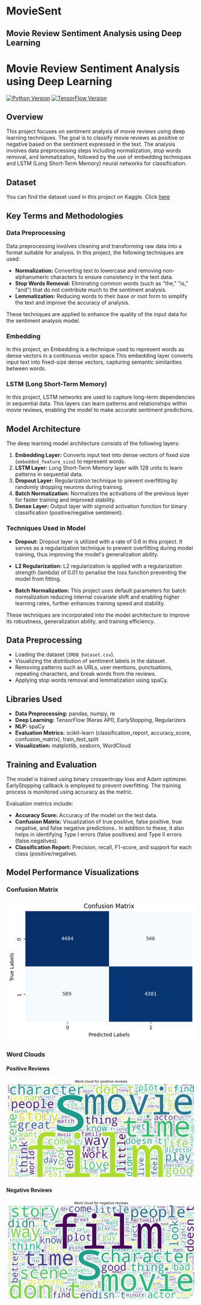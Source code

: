 # MovieSent

## Movie Review Sentiment Analysis using Deep Learning

# Movie Review Sentiment Analysis using Deep Learning

[![Python Version](https://img.shields.io/badge/Python-3.7%2B-blue)](https://www.python.org/downloads/)
[![TensorFlow Version](https://img.shields.io/badge/TensorFlow-2.9-orange)](https://www.tensorflow.org/)



## Overview
This project focuses on sentiment analysis of movie reviews using deep learning techniques. The goal is to classify movie reviews as positive or negative based on the sentiment expressed in the text. The analysis involves data preprocessing steps including normalization, stop words removal, and lemmatization, followed by the use of embedding techniques and LSTM (Long Short-Term Memory) neural networks for classification.

## Dataset
You can find the dataset used in this project on Kaggle. Click [here](https://www.kaggle.com/datasets/lakshmi25npathi/imdb-dataset-of-50k-movie-reviews)

## Key Terms and Methodologies

### Data Preprocessing
Data preprocessing involves cleaning and transforming raw data into a format suitable for analysis. In this project, the following techniques are used:

- **Normalization:** Converting text to lowercase and removing non-alphanumeric characters to ensure consistency in the text data.
- **Stop Words Removal:** Eliminating common words (such as "the," "is," "and") that do not contribute much to the sentiment analysis.
- **Lemmatization:** Reducing words to their base or root form to simplify the text and improve the accuracy of analysis.

These techniques are applied to enhance the quality of the input data for the sentiment analysis model.

### Embedding
In this project, an Embedding is a technique used to represent words as dense vectors in a continuous vector space.This embedding layer converts input text into fixed-size dense vectors, capturing semantic similarities between words.

### LSTM (Long Short-Term Memory)
In this project, LSTM networks are used to capture long-term dependencies in sequential data. This layers can learn patterns and relationships within movie reviews, enabling the model to make accurate sentiment predictions.

## Model Architecture
The deep learning model architecture consists of the following layers:

1. **Embedding Layer:** Converts input text into dense vectors of fixed size (`embedded_feature_size`) to represent words.
2. **LSTM Layer:** Long Short-Term Memory layer with 128 units to learn patterns in sequential data.
3. **Dropout Layer:** Regularization technique to prevent overfitting by randomly dropping neurons during training.
4. **Batch Normalization:** Normalizes the activations of the previous layer for faster training and improved stability.
5. **Dense Layer:** Output layer with sigmoid activation function for binary classification (positive/negative sentiment).

### Techniques Used in Model

- **Dropout:** Dropout layer is utilized with a rate of 0.6 in this project. It serves as a regularization technique to prevent overfitting during model training, thus improving the model's generalization ability.
  
- **L2 Regularization:** L2 regularization is applied with a regularization strength (lambda) of 0.01 to penalise the loss function preventing the model from fitting.

- **Batch Normalization:** This project uses default parameters for batch normalization reducing internal covariate shift and enabling higher learning rates, further enhances training speed and stability.

These techniques are incorporated into the model architecture to improve its robustness, generalization ability, and training efficiency.

## Data Preprocessing

- Loading the dataset (`IMDB_Dataset.csv`).
- Visualizing the distribution of sentiment labels in the dataset.
- Removing patterns such as URLs, user mentions, punctuations, repeating characters, and break words from the reviews.
- Applying stop words removal and lemmatization using spaCy.

## Libraries Used
- **Data Preprocessing:** pandas, numpy, re
- **Deep Learning:** TensorFlow (Keras API), EarlyStopping, Regularizers
- **NLP:** spaCy
- **Evaluation Metrics:** scikit-learn (classification_report, accuracy_score, confusion_matrix), train_test_split
- **Visualization:** matplotlib, seaborn, WordCloud


## Training and Evaluation
The model is trained using binary crossentropy loss and Adam optimizer. EarlyStopping callback is employed to prevent overfitting. The training process is monitored using accuracy as the metric.

Evaluation metrics include:

- **Accuracy Score:** Accuracy of the model on the test data.
- **Confusion Matrix:** Visualization of true positive, false positive, true negative, and false negative predictions.. In addition to these, it also helps in identifying Type I errors (false positives) and Type II errors (false negatives).
- **Classification Report:** Precision, recall, F1-score, and support for each class (positive/negative).

## Model Performance Visualizations

### Confusion Matrix
![Confusion Matrix](/images/conf_mat.png)

### Word Clouds
#### Positive Reviews
![Word Cloud for Positive Reviews](/images/pos_rev.png)   

#### Negative Reviews
![Word Cloud for Negative Reviews](/images/neg_rev.png)
